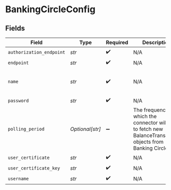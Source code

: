# BankingCircleConfig


## Fields

| Field                                                                                                           | Type                                                                                                            | Required                                                                                                        | Description                                                                                                     | Example                                                                                                         |
| --------------------------------------------------------------------------------------------------------------- | --------------------------------------------------------------------------------------------------------------- | --------------------------------------------------------------------------------------------------------------- | --------------------------------------------------------------------------------------------------------------- | --------------------------------------------------------------------------------------------------------------- |
| `authorization_endpoint`                                                                                        | *str*                                                                                                           | :heavy_check_mark:                                                                                              | N/A                                                                                                             | XXX                                                                                                             |
| `endpoint`                                                                                                      | *str*                                                                                                           | :heavy_check_mark:                                                                                              | N/A                                                                                                             | XXX                                                                                                             |
| `name`                                                                                                          | *str*                                                                                                           | :heavy_check_mark:                                                                                              | N/A                                                                                                             | My Banking Circle Account                                                                                       |
| `password`                                                                                                      | *str*                                                                                                           | :heavy_check_mark:                                                                                              | N/A                                                                                                             | XXX                                                                                                             |
| `polling_period`                                                                                                | *Optional[str]*                                                                                                 | :heavy_minus_sign:                                                                                              | The frequency at which the connector will try to fetch new BalanceTransaction objects from Banking Circle API.<br/> | 60s                                                                                                             |
| `user_certificate`                                                                                              | *str*                                                                                                           | :heavy_check_mark:                                                                                              | N/A                                                                                                             | XXX                                                                                                             |
| `user_certificate_key`                                                                                          | *str*                                                                                                           | :heavy_check_mark:                                                                                              | N/A                                                                                                             | XXX                                                                                                             |
| `username`                                                                                                      | *str*                                                                                                           | :heavy_check_mark:                                                                                              | N/A                                                                                                             | XXX                                                                                                             |